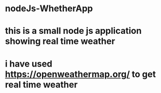 # nodeJs-WhetherApp

# this is a small node js application showing real time weather

# i have used https://openweathermap.org/ to get real time weather
